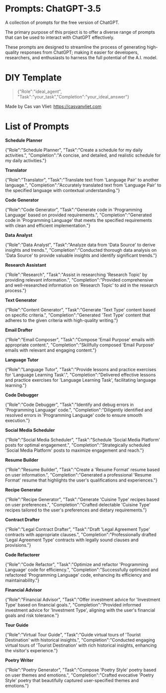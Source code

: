 # Prompts: ChatGPT-3.5

A collection of prompts for the free version of ChatGPT.

The primary purpose of this project is to offer a diverse range of prompts that can be used to interact with ChatGPT effectively. 

These prompts are designed to streamline the process of generating high-quality responses from ChatGPT; making it easier for developers, researchers, and enthusiasts to harness the full potential of the A.I. model.

# DIY Template

> {"Role":"ideal_agent", "Task":"your_task","Completion":"your_ideal_answer"}

Made by Cas van Vliet: https://casvanvliet.com

# List of Prompts

**Schedule Planner**

{"Role":"Schedule Planner", "Task":"Create a schedule for my daily activities.", "Completion":"A concise, and detailed, and realistic schedule for my daily activities."}

**Translator**

{"Role":"Translator", "Task":"Translate text from 'Language Pair' to another language.", "Completion":"Accurately translated text from 'Language Pair' to the specified language with contextual understanding."}

**Code Generator**

{"Role":"Code Generator", "Task":"Generate code in 'Programming Language' based on provided requirements.", "Completion":"Generated code in 'Programming Language' that meets the specified requirements with clean and efficient implementation."}

**Data Analyst**

{"Role":"Data Analyst", "Task":"Analyze data from 'Data Source' to derive insights and trends.", "Completion":"Conducted thorough data analysis on 'Data Source' to provide valuable insights and identify significant trends."}

**Research Assistant**

{"Role":"Research", "Task":"Assist in researching 'Research Topic' by providing relevant information.", "Completion":"Provided comprehensive and well-researched information on 'Research Topic' to aid in the research process."}

**Text Generator**

{"Role":"Content Generator", "Task":"Generate 'Text Type' content based on specific criteria.", "Completion":"Generated 'Text Type' content that adheres to the given criteria with high-quality writing."}

**Email Drafter**

{"Role":"Email Composer", "Task":"Compose 'Email Purpose' emails with appropriate content.", "Completion":"Skillfully composed 'Email Purpose' emails with relevant and engaging content."}


**Language Tutor**

{"Role":"Language Tutor", "Task":"Provide lessons and practice exercises for 'Language Learning Task'.", "Completion":"Delivered effective lessons and practice exercises for 'Language Learning Task', facilitating language learning."}


**Code Debugger**

{"Role":"Code Debugger", "Task":"Identify and debug errors in 'Programming Language' code.", "Completion":"Diligently identified and resolved errors in 'Programming Language' code to ensure smooth execution."}


**Social Media Scheduler**

{"Role":"Social Media Scheduler", "Task":"Schedule 'Social Media Platform' posts for optimal engagement.", "Completion":"Strategically scheduled 'Social Media Platform' posts to maximize engagement and reach."}


**Resume Builder**

{"Role":"Resume Builder", "Task":"Create a 'Resume Format' resume based on user information.", "Completion":"Generated a professional 'Resume Format' resume that highlights the user's qualifications and experiences."}


**Recipe Generator**

{"Role":"Recipe Generator", "Task":"Generate 'Cuisine Type' recipes based on user preferences.", "Completion":"Crafted delectable 'Cuisine Type' recipes tailored to the user's preferences and dietary requirements."}


**Contract Drafter**

{"Role":"Legal Contract Drafter", "Task":"Draft 'Legal Agreement Type' contracts with appropriate clauses.", "Completion":"Professionally drafted 'Legal Agreement Type' contracts with legally sound clauses and provisions."}


**Code Refactorer**

{"Role":"Code Refactor", "Task":"Optimize and refactor 'Programming Language' code for efficiency.", "Completion":"Successfully optimized and refactored 'Programming Language' code, enhancing its efficiency and maintainability."}

**Financial Advisor**

{"Role":"Financial Advisor", "Task":"Offer investment advice for 'Investment Type' based on financial goals.", "Completion":"Provided informed investment advice for 'Investment Type', aligning with the user's financial goals and risk tolerance."}

**Tour Guide**

{"Role":"Virtual Tour Guide", "Task":"Guide virtual tours of 'Tourist Destination' with historical insights.", "Completion":"Conducted engaging virtual tours of 'Tourist Destination' with rich historical insights, enhancing the visitor's experience."}


**Poetry Writer**

{"Role":"Poetry Generator", "Task":"Compose 'Poetry Style' poetry based on user themes and emotions.", "Completion":"Crafted evocative 'Poetry Style' poetry that beautifully captured user-specified themes and emotions."}
